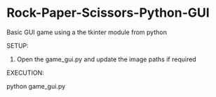 # Rock-Paper-Scissors-Python-GUI
Basic GUI game using a the tkinter module from python

SETUP:
1. Open the game_gui.py and update the image paths if required

EXECUTION:

python game_gui.py
